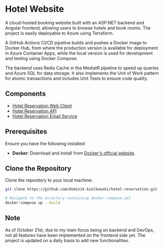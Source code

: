 # Hotel Website

A cloud-hosted booking website built with an ASP.NET backend and Angular frontend, allowing users to browse hotels and book rooms. The project is easily deployable to Azure using Terraform.

A GitHub Actions CI/CD pipeline builds and pushes a Docker image to Docker Hub, from where the production version is available for deployment in Azure Container Apps, while the local version is used for development and testing using Docker Compose.

The backend uses Redis Cache in the MediatR pipeline to speed up queries and Azure SQL for data storage. It also implements the Unit of Work pattern for atomic transactions and includes Unit Tests to ensure code quality.

## Components

- [Hotel Reservation Web Client](https://github.com/dominik-kielkowski/hotel-reservation-web-client)
- [Hotel Reservation API](https://github.com/dominik-kielkowski/hotel-reservation-api)
- [Hotel Reservation Email Service](https://github.com/dominik-kielkowski/hotel-reservation-email-service)

## Prerequisites

Ensure you have the following installed:

- **Docker**: Download and install from [Docker's official website](https://www.docker.com/products/docker-desktop).

## Clone the Repository

Clone the repository to your local machine:

```bash
git clone https://github.com/dominik-kielkowski/hotel-reservation.git

# Navigate to the directory containing docker-compose.yml
docker-compose up --build
```

## Note

As of October 21st, due to my main focus being on backend and DevOps, not all features have been implemented on the frontend side yet.
The project is updated on a daily basis to add new functionalities.
